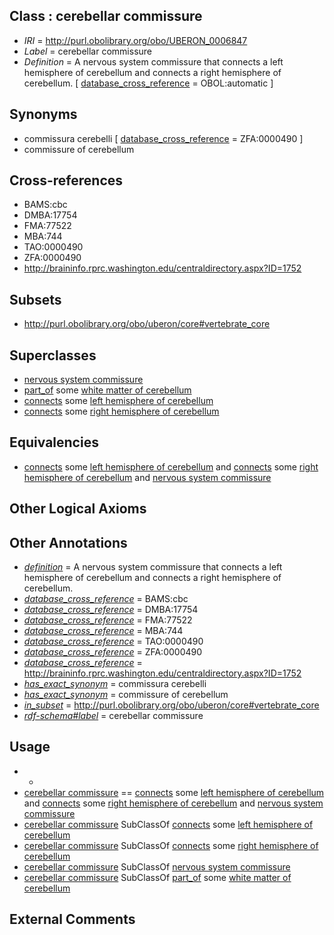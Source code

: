 
## Class : cerebellar commissure

 * *IRI* = http://purl.obolibrary.org/obo/UBERON_0006847
 * *Label* = cerebellar commissure
 * *Definition* = A nervous system commissure that connects a left hemisphere of cerebellum and connects a right hemisphere of cerebellum. [ [database_cross_reference](../../ef/oboInOwl#hasDbXref.md) = OBOL:automatic ]

## Synonyms

 * commissura cerebelli [ [database_cross_reference](../../ef/oboInOwl#hasDbXref.md) = ZFA:0000490 ]
 * commissure of cerebellum

## Cross-references

 * BAMS:cbc
 * DMBA:17754
 * FMA:77522
 * MBA:744
 * TAO:0000490
 * ZFA:0000490
 * http://braininfo.rprc.washington.edu/centraldirectory.aspx?ID=1752

## Subsets

 * http://purl.obolibrary.org/obo/uberon/core#vertebrate_core

## Superclasses

 * [nervous system commissure](../../UBERON/20/UBERON_0001020.md)
 * [part_of](../../BFO/50/BFO_0000050.md) some [white matter of cerebellum](../../UBERON/17/UBERON_0002317.md)
 * [connects](../../RO/76/RO_0002176.md) some [left hemisphere of cerebellum](../../UBERON/89/UBERON_0014889.md)
 * [connects](../../RO/76/RO_0002176.md) some [right hemisphere of cerebellum](../../UBERON/90/UBERON_0014890.md)

## Equivalencies

 * [connects](../../RO/76/RO_0002176.md) some [left hemisphere of cerebellum](../../UBERON/89/UBERON_0014889.md) and [connects](../../RO/76/RO_0002176.md) some [right hemisphere of cerebellum](../../UBERON/90/UBERON_0014890.md) and [nervous system commissure](../../UBERON/20/UBERON_0001020.md)

## Other Logical Axioms


## Other Annotations

 * *[definition](../../IAO/15/IAO_0000115.md)* = A nervous system commissure that connects a left hemisphere of cerebellum and connects a right hemisphere of cerebellum.
 * *[database_cross_reference](../../ef/oboInOwl#hasDbXref.md)* = BAMS:cbc
 * *[database_cross_reference](../../ef/oboInOwl#hasDbXref.md)* = DMBA:17754
 * *[database_cross_reference](../../ef/oboInOwl#hasDbXref.md)* = FMA:77522
 * *[database_cross_reference](../../ef/oboInOwl#hasDbXref.md)* = MBA:744
 * *[database_cross_reference](../../ef/oboInOwl#hasDbXref.md)* = TAO:0000490
 * *[database_cross_reference](../../ef/oboInOwl#hasDbXref.md)* = ZFA:0000490
 * *[database_cross_reference](../../ef/oboInOwl#hasDbXref.md)* = http://braininfo.rprc.washington.edu/centraldirectory.aspx?ID=1752
 * *[has_exact_synonym](../../ym/oboInOwl#hasExactSynonym.md)* = commissura cerebelli
 * *[has_exact_synonym](../../ym/oboInOwl#hasExactSynonym.md)* = commissure of cerebellum
 * *[in_subset](../../et/oboInOwl#inSubset.md)* = http://purl.obolibrary.org/obo/uberon/core#vertebrate_core
 * *[rdf-schema#label](../../el/rdf-schema#label.md)* = cerebellar commissure

## Usage

 * -
 * [cerebellar commissure](../../UBERON/47/UBERON_0006847.md) == [connects](../../RO/76/RO_0002176.md) some [left hemisphere of cerebellum](../../UBERON/89/UBERON_0014889.md) and [connects](../../RO/76/RO_0002176.md) some [right hemisphere of cerebellum](../../UBERON/90/UBERON_0014890.md) and [nervous system commissure](../../UBERON/20/UBERON_0001020.md)
 * [cerebellar commissure](../../UBERON/47/UBERON_0006847.md) SubClassOf [connects](../../RO/76/RO_0002176.md) some [left hemisphere of cerebellum](../../UBERON/89/UBERON_0014889.md)
 * [cerebellar commissure](../../UBERON/47/UBERON_0006847.md) SubClassOf [connects](../../RO/76/RO_0002176.md) some [right hemisphere of cerebellum](../../UBERON/90/UBERON_0014890.md)
 * [cerebellar commissure](../../UBERON/47/UBERON_0006847.md) SubClassOf [nervous system commissure](../../UBERON/20/UBERON_0001020.md)
 * [cerebellar commissure](../../UBERON/47/UBERON_0006847.md) SubClassOf [part_of](../../BFO/50/BFO_0000050.md) some [white matter of cerebellum](../../UBERON/17/UBERON_0002317.md)

## External Comments

